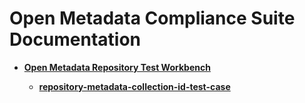 <!-- SPDX-License-Identifier: Apache-2.0 -->
  
# Open Metadata Compliance Suite Documentation

* **[Open Metadata Repository Test Workbench](repository-workbench)**

  * **[repository-metadata-collection-id-test-case](repository-workbench/repository-metadata-collection-id-test-case.md)**


  